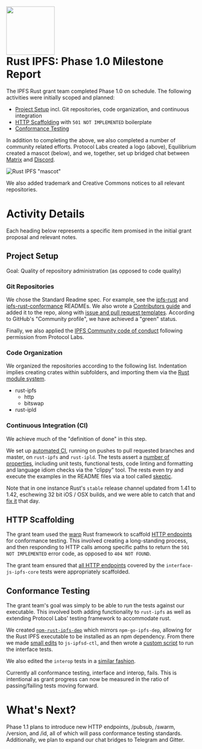 <h1>
  <img src="https://ipfs.io/ipfs/QmRcFsCvTgGrB52UGpp9P2bSDmnYNTAATdRf4NBj8SKf77/rust-ipfs-logo-256w.png" width="128" /><br />
  Rust IPFS: Phase 1.0 Milestone Report
</h1>

The IPFS Rust grant team completed Phase 1.0 on schedule. The following activities were initially scoped and planned: 

- [Project Setup](#project-setup) incl. Git repositories, code organization, and continuous integration
- [HTTP Scaffolding](#http-scaffolding) with `501 NOT IMPLEMENTED` boilerplate
- [Conformance Testing](#conformance-testing)
    
In addition to completing the above, we also completed a number of community related efforts. Protocol Labs created a logo (above), Equilibrium created a mascot (below), and we, together, set up bridged chat between [Matrix](https://riot.im/app/#/room/#rust-ipfs:matrix.org) and [Discord](https://discord.gg/9E5SFvW).

![Rust IPFS "mascot"](https://user-images.githubusercontent.com/106148/75078320-50e15a00-54d3-11ea-9df4-43d6d04466cf.png)

We also added trademark and Creative Commons notices to all relevant repositories.

# Activity Details

Each heading below represents a specific item promised in the initial grant proposal and relevant notes.

## Project Setup

Goal: Quality of repository administration (as opposed to code quality)

### Git Repositories

We chose the Standard Readme spec. For example, see the [ipfs-rust](ttps://github.com/ipfs-rust/rust-ipfs/pull/72
) and [ipfs-rust-conformance](https://github.com/ipfs-rust/ipfs-rust-conformance/issues/11) READMEs. We also wrote a [Contributors guide](https://github.com/ipfs-rust/rust-ipfs/issues/61) and added it to the repo, along with [issue and pull request templates](https://github.com/ipfs-rust/rust-ipfs/pull/74). According to GitHub's "Community profile", we have achieved a "green" status.

Finally, we also applied the [IPFS Community code of conduct](https://github.com/ipfs-rust/rust-ipfs/pull/68) following permission from Protocol Labs.

### Code Organization

We organized the repositories according to the following list. Indentation implies creating crates within subfolders, and importing them via the [Rust module system](https://doc.rust-lang.org/book/second-edition/ch07-00-modules.html).

- rust-ipfs
    - http
    - bitswap
- rust-ipld

### Continuous Integration (CI)

We achieve much of the "definition of done" in this step.

We set up [automated CI](https://github.com/ipfs-rust/rust-ipfs/pull/69), running on pushes to pull requested branches and master, on `rust-ipfs` and `rust-ipld`. The tests assert a [number of properties](https://github.com/ipfs-rust/rust-ipfs/issues/62), including unit tests, functional tests, code linting and formatting and language idiom checks via the "clippy" tool. The rests even try and execute the examples in the README files via a tool called [skeptic](https://github.com/ipfs-rust/rust-ipfs/issues/41).

Note that in one instance Rust's `stable` release channel updated from 1.41 to 1.42, eschewing 32 bit iOS / OSX builds, and we were able to catch that and [fix it](https://github.com/ipfs-rust/rust-ipfs/pull/100) that day.

## HTTP Scaffolding

The grant team used the [warp](https://github.com/seanmonstar/warp) Rust framework to scaffold [HTTP endpoints](https://github.com/ipfs-rust/rust-ipfs/issues/60) for conformance testing. This involved creating a long-standing process, and then responding to HTTP calls among specific paths to return the `501 NOT IMPLEMENTED` error code, as opposed to `404 NOT FOUND`.

The grant team ensured that [all HTTP endpoints](https://github.com/ipfs-rust/rust-ipfs/blob/master/http/src/v0.rs#L30) covered by the `interface-js-ipfs-core` tests were appropriately scaffolded.

## Conformance Testing

The grant team's goal was simply to be able to _run_ the tests against our executable. This involved both adding functionality to `rust-ipfs` as well as extending Protocol Labs' testing framework to accommodate rust.

We created [`npm-rust-ipfs-dep`](https://github.com/ipfs-rust/npm-rust-ipfs-dep/issues/1) which mirrors `npm-go-ipfs-dep`, allowing for the Rust IPFS executable to be installed as an npm dependency. From there we made [small edits](https://github.com/ipfs/js-ipfsd-ctl/pull/473) to `js-ipfsd-ctl`, and then wrote a [custom script](https://github.com/ipfs-rust/ipfs-rust-conformance) to run the interface tests.

We also edited the `interop` tests in a [similar fashion](https://github.com/ipfs-rust/interop/pull/2).

Currently all conformance testing, interface and interop, fails. This is intentional as grant progress can now be measured in the ratio of passing/failing tests moving forward.

# What's Next?

Phase 1.1 plans to introduce new HTTP endpoints, /pubsub, /swarm, /version, and /id, all of which will pass conformance testing standards. Additionally, we plan to expand our chat bridges to Telegram and Gitter.
